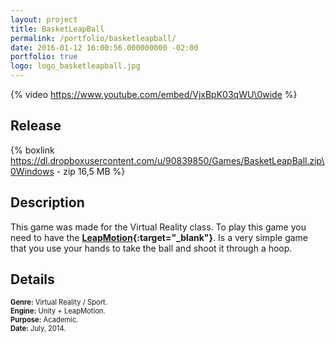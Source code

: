 ```yaml
---
layout: project
title: BasketLeapBall
permalink: /portfolio/basketleapball/
date: 2016-01-12 16:00:56.000000000 -02:00
portfolio: true
logo: logo_basketleapball.jpg
---
```


{% video https://www.youtube.com/embed/VjxBpK03qWU\0wide %}

## Release

{% boxlink https://dl.dropboxusercontent.com/u/90839850/Games/BasketLeapBall.zip\0Windows - zip 16,5 MB %}

## Description

This game was made for the Virtual Reality class. To play this game you need to have the **[LeapMotion](https://www.leapmotion.com/){:target="_blank"}**.
Is a very simple game that you use your hands to take the ball and shoot it through a hoop.

## Details

<p style="font-size:0.8em">
<strong>Genre:</strong> Virtual Reality / Sport.<br>
<strong>Engine:</strong> Unity + LeapMotion.<br>
<strong>Purpose:</strong> Academic.<br>
<strong>Date:</strong> July, 2014.<br>
</p>

